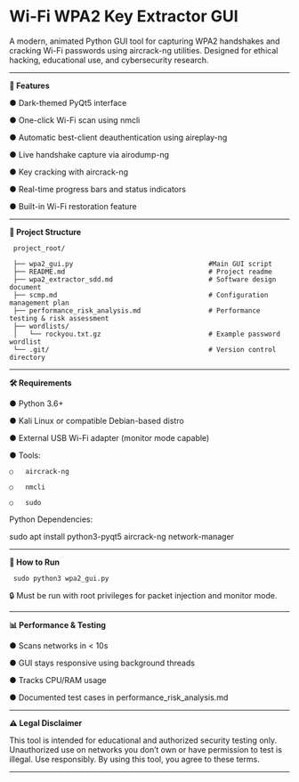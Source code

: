 
**<h1>Wi-Fi WPA2 Key Extractor GUI</h1>**


A modern, animated Python GUI tool for capturing WPA2 handshakes and cracking Wi-Fi passwords using aircrack-ng utilities. Designed for ethical hacking, educational use, and cybersecurity research.
________________________________________
**🚀 Features**

●	Dark-themed PyQt5 interface

●	One-click Wi-Fi scan using nmcli

●	Automatic best-client deauthentication using aireplay-ng

●	Live handshake capture via airodump-ng

●	Key cracking with aircrack-ng

●	Real-time progress bars and status indicators

●	Built-in Wi-Fi restoration feature

________________________________________
**📁 Project Structure**


     project_root/

     ├── wpa2_gui.py                                  #Main GUI script
     ├── README.md                                    # Project readme
     ├── wpa2_extractor_sdd.md                        # Software design document
     ├── scmp.md                                      # Configuration management plan
     ├── performance_risk_analysis.md                 # Performance testing & risk assessment
     ├── wordlists/
     │   └── rockyou.txt.gz                           # Example password wordlist
     └── .git/                                        # Version control directory

________________________________________
**🛠️ Requirements**

●	Python 3.6+

●	Kali Linux or compatible Debian-based distro

●	External USB Wi-Fi adapter (monitor mode capable)

●	Tools:

    ○	aircrack-ng

    ○	nmcli

    ○	sudo

Python Dependencies:

sudo apt install python3-pyqt5 aircrack-ng network-manager

________________________________________
**🧪 How to Run**

     sudo python3 wpa2_gui.py

🔒 Must be run with root privileges for packet injection and monitor mode.
________________________________________
**📊 Performance & Testing**

●	Scans networks in < 10s

●	GUI stays responsive using background threads

●	Tracks CPU/RAM usage

●	Documented test cases in performance_risk_analysis.md

________________________________________
**⚠️ Legal Disclaimer**

This tool is intended for educational and authorized security testing only. Unauthorized use on networks you don’t own or have permission to test is illegal.
Use responsibly. By using this tool, you agree to these terms.
________________________________________



